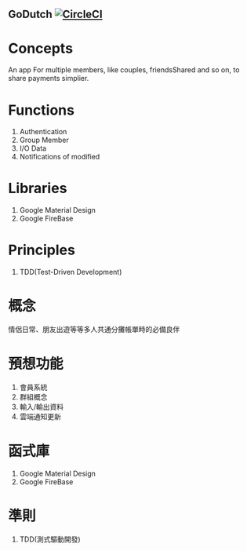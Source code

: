 ## GoDutch [![CircleCI](https://circleci.com/gh/mutant0113/Go_Dutch/tree/master.svg?style=shield&circle-token=df4e2d39d475be68cb20db3d76184f8b017d29a7)](https://circleci.com/gh/mutant0113/Go_Dutch/tree/master)
# Concepts
An app For multiple members, like couples, friendsShared and so on, to share payments simplier.
# Functions
1. Authentication
2. Group Member
3. I/O Data
4. Notifications of modified

# Libraries
1. Google Material Design
2. Google FireBase

# Principles 
1. TDD(Test-Driven Development)

# 概念
情侶日常、朋友出遊等等多人共通分攤帳單時的必備良伴

# 預想功能
1. 會員系統
2. 群組概念 
3. 輸入/輸出資料 
4. 雲端通知更新

# 函式庫  
1. Google Material Design
2. Google FireBase  

# 準則  
1. TDD(測式驅動開發)
